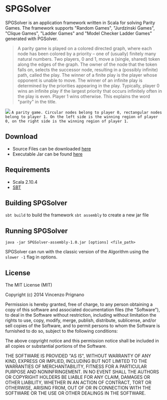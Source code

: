 SPGSolver
=========

SPGSolver is an application framework written in Scala for solving Parity Games. The framework supports "Random Games", "Jurdzinski Games", "Clique Games", "Ladder Games" and "Model Checker Ladder Games" generated with PGSolver.

> A parity game is played on a colored directed graph, where each node has been colored by a priority – one of (usually) finitely many natural numbers. Two players, 0 and 1, move a (single, shared) token along the edges of the graph. The owner of the node that the token falls on, selects the successor node, resulting in a (possibly infinite) path, called the play. The winner of a finite play is the player whose opponent is unable to move. The winner of an infinite play is determined by the priorities appearing in the play. Typically, player 0 wins an infinite play if the largest priority that occurs infinitely often in the play is even. Player 1 wins otherwise. This explains the word "parity" in the title.

![](http://upload.wikimedia.org/wikipedia/commons/3/31/Example_Parity_Game_Solved.png)
```A parity game. Circular nodes belong to player 0, rectangular nodes belong to player 1. On the left side is the winning region of player 0, on the right side is the winning region of player 1.```

Download
---------
- Source Files can be downloaded [here](https://github.com/vinceprignano/SPGSolver/archive/master.zip)
- Executable Jar can be found [here](https://github.com/vinceprignano/SPGSolver/blob/master/SPGSolver-assembly-1.0.jar?raw=true)

Requirements
---------
- Scala 2.10.4
- [SBT](http://www.scala-sbt.org/)

Building SPGSolver
---------
``` sbt build ``` to build the framework
``` sbt assembly ``` to create a new jar file

Running SPGSolver
---------
```
java -jar SPGSolver-assembly-1.0.jar [options] <file_path>
```
SPGSolver can run with the classic version of the Algorithm using the ``` slower -1 ``` flag in options.

License
---------

The MIT License (MIT)

Copyright (c) 2014 Vincenzo Prignano

Permission is hereby granted, free of charge, to any person obtaining a copy
of this software and associated documentation files (the "Software"), to deal
in the Software without restriction, including without limitation the rights
to use, copy, modify, merge, publish, distribute, sublicense, and/or sell
copies of the Software, and to permit persons to whom the Software is
furnished to do so, subject to the following conditions:

The above copyright notice and this permission notice shall be included in
all copies or substantial portions of the Software.

THE SOFTWARE IS PROVIDED "AS IS", WITHOUT WARRANTY OF ANY KIND, EXPRESS OR
IMPLIED, INCLUDING BUT NOT LIMITED TO THE WARRANTIES OF MERCHANTABILITY,
FITNESS FOR A PARTICULAR PURPOSE AND NONINFRINGEMENT. IN NO EVENT SHALL THE
AUTHORS OR COPYRIGHT HOLDERS BE LIABLE FOR ANY CLAIM, DAMAGES OR OTHER
LIABILITY, WHETHER IN AN ACTION OF CONTRACT, TORT OR OTHERWISE, ARISING FROM,
OUT OF OR IN CONNECTION WITH THE SOFTWARE OR THE USE OR OTHER DEALINGS IN
THE SOFTWARE.
